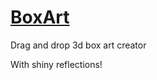 # [BoxArt](http://1j01.github.io/boxart/)

Drag and drop 3d box art creator

With shiny reflections!
